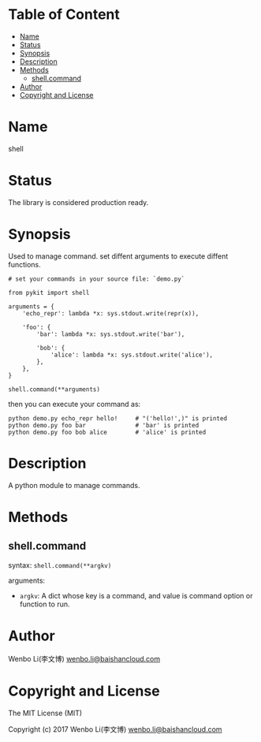 <!-- START doctoc generated TOC please keep comment here to allow auto update -->
<!-- DON'T EDIT THIS SECTION, INSTEAD RE-RUN doctoc TO UPDATE -->
#   Table of Content

- [Name](#name)
- [Status](#status)
- [Synopsis](#synopsis)
- [Description](#description)
- [Methods](#methods)
  - [shell.command](#shellcommand)
- [Author](#author)
- [Copyright and License](#copyright-and-license)

<!-- END doctoc generated TOC please keep comment here to allow auto update -->

#   Name

shell

# Status

The library is considered production ready.

#   Synopsis

Used to manage command. set diffent arguments to execute diffent functions.

```
# set your commands in your source file: `demo.py`

from pykit import shell

arguments = {
    'echo_repr': lambda *x: sys.stdout.write(repr(x)),

    'foo': {
        'bar': lambda *x: sys.stdout.write('bar'),

        'bob': {
            'alice': lambda *x: sys.stdout.write('alice'),
        },
    },
}

shell.command(**arguments)

```
then you can execute your command as:
```
python demo.py echo_repr hello!     # "('hello!',)" is printed
python demo.py foo bar              # 'bar' is printed
python demo.py foo bob alice        # 'alice' is printed
```

#   Description

A python module to manage commands.

#   Methods

##  shell.command

syntax:
`shell.command(**argkv)`

arguments:

-  `argkv`:
    A dict whose key is a command, and value is command option or function to run.

#   Author

Wenbo Li(李文博) <wenbo.li@baishancloud.com>

#   Copyright and License

The MIT License (MIT)

Copyright (c) 2017 Wenbo Li(李文博) <wenbo.li@baishancloud.com>


